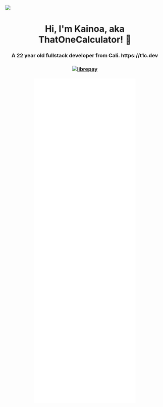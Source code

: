 ![](https://hit.yhype.me/github/profile?user_id=44733677)
<h1 align="center">Hi, I'm Kainoa, aka ThatOneCalculator! 👋</h1>
<h3 align="center">A 22 year old fullstack developer from Cali. https://t1c.dev</h3>
<h3 align="center">
   <a align="center" href="https://liberapay.com/ThatOneCalculator/donate" target="blank"><img src="https://shields.io/badge/donate_with-liberapay-F6C915?logo=liberapay&style=for-the-badge" alt="librepay"/></a><br>
<!--    <a href="https://hits.seeyoufarm.com">
      <img src="https://hits.seeyoufarm.com/api/count/incr/badge.svg?url=https%3A%2F%2Fgithub.com%2Fthatonecalculator%2Fhit-counter&count_bg=%2379C83D&title_bg=%23555555&icon=&icon_color=%23E7E7E7&title=Profile%20views%20since%20Jan%2026%202022&edge_flat=true"/>
   </a> -->
   <br />
   <a href="https://github.com/ThatOneCalculator?tab=repositories&type=source"><img src="./github-metrics.svg" /></a>
</h3>
